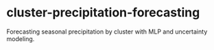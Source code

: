 # cluster-precipitation-forecasting
Forecasting seasonal precipitation by cluster with MLP and uncertainty modeling.
